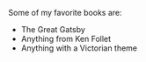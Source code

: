 Some of my favorite books are:
- The Great Gatsby
- Anything from Ken Follet
- Anything with a Victorian theme
